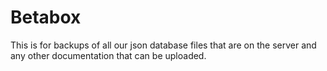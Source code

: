 # Betabox
This is for backups of all our json database files that are on the server and any other documentation that can be uploaded.